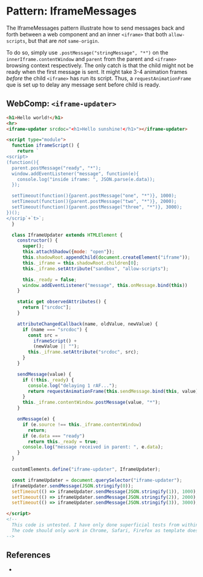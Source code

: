 # Pattern: IframeMessages

The IframeMessages pattern illustrate how to send messages back and forth between a web component 
and an inner `<iframe>` that both `allow-scripts`, but that are *not* `same-origin`.

To do so, simply use `.postMessage("stringMessage", "*")` on the `innerIframe.contentWindow` and
`parent` from the parent and `<iframe>` browsing context respectively. The only catch is that the
child might not be ready when the first message is sent. It might take 3-4 animation frames 
*before* the child `<iframe>` has run its script. Thus, a `requestAnimationFrame` que is set up
to delay any message sent before child is ready.

## WebComp: `<iframe-updater>`

```html
<h1>Hello world!</h1>
<hr>
<iframe-updater srcdoc="<h1>Hello sunshine!</h1>"></iframe-updater>

<script type="module">
  function iframeScript() {
    return `
<script>
(function(){
  parent.postMessage("ready", "*");
  window.addEventListener("message", function(e){
    console.log("inside iframe: ", JSON.parse(e.data));
  });

  setTimeout(function(){parent.postMessage("one", "*")}, 1000);
  setTimeout(function(){parent.postMessage("two", "*")}, 2000);
  setTimeout(function(){parent.postMessage("three", "*")}, 3000);
})();
</scrip`+`t>`;
  }

  class IframeUpdater extends HTMLElement {
    constructor() {
      super();
      this.attachShadow({mode: "open"});
      this.shadowRoot.appendChild(document.createElement("iframe"));
      this._iframe = this.shadowRoot.children[0];
      this._iframe.setAttribute("sandbox", "allow-scripts");

      this._ready = false;
      window.addEventListener("message", this.onMessage.bind(this))
    }

    static get observedAttributes() {
      return ["srcdoc"];
    }

    attributeChangedCallback(name, oldValue, newValue) {
      if (name === "srcdoc") {
        const src =
          iframeScript() +
          (newValue || "");
        this._iframe.setAttribute("srcdoc", src);
      }
    }

    sendMessage(value) {
      if (!this._ready) {                                                      //delay sending this message until
        console.log("delaying 1 rAF...");
        return requestAnimationFrame(this.sendMessage.bind(this, value));    //inner iframe is ready to receive messages
      }
      this._iframe.contentWindow.postMessage(value, "*");
    }

    onMessage(e) {
      if (e.source !== this._iframe.contentWindow)
        return;
      if (e.data === "ready")
        return this._ready = true;
      console.log("message received in parent: ", e.data);
    }
  }

  customElements.define("iframe-updater", IframeUpdater);

  const iframeUpdater = document.querySelector("iframe-updater");
  iframeUpdater.sendMessage(JSON.stringify(0));
  setTimeout(() => iframeUpdater.sendMessage(JSON.stringify(1)), 1000);
  setTimeout(() => iframeUpdater.sendMessage(JSON.stringify(2)), 2000);
  setTimeout(() => iframeUpdater.sendMessage(JSON.stringify(3)), 3000);

</script>
<!--
  This code is untested. I have only done superficial tests from within devtools in Chrome.
  The code should only work in Chrome, Safari, Firefox as template does not work in IE and Edge.
-->
```

## References

 * 